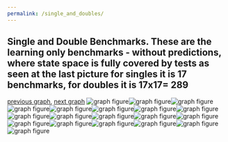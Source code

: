 ```yaml
---
permalink: /single_and_doubles/
---
```



 ## Single and Double Benchmarks. These are the learning only benchmarks - without predictions, where state space is fully covered by tests as seen at the last picture for singles it is 17 benchmarks, for doubles it is 17x17= 289

[previous graph](../comb_quintuple_ZB/), [next graph](../whole_AVL/)
![graph figure](./images/single/single.png)![graph figure](./images/double/AVL_box.png)![graph figure](./images/double/A_box.png)![graph figure](./images/double/CYPHERD_box.png)![graph figure](./images/double/EGG_box.png)![graph figure](./images/double/FACE_box.png)![graph figure](./images/double/FLOYD_box.png)![graph figure](./images/double/F_box.png)![graph figure](./images/double/H_box.png)![graph figure](./images/double/JSOND_box.png)![graph figure](./images/double/K_box.png)![graph figure](./images/double/O_box.png)![graph figure](./images/double/PDFD_box.png)![graph figure](./images/double/RB_box.png)![graph figure](./images/double/ROD_box.png)![graph figure](./images/double/SMATRIX_box.png)![graph figure](./images/double/SORTD_box.png)![graph figure](./images/double/ZB_box.png)![graph figure](./images/single/double.png)